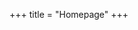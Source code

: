+++
title = "Homepage"
+++

<!--
---

## Education 

* **BA in Economics, 2023** \
Sao Paulo School of Economics -- Fundacao Getulio Vargas
* **Bachelor of Law, 2023** \
Law School, University of Sao Paulo

---

## Experience 


**Department of Economics, Harvard University** \
Research Assistant, Prof. Matthew Rabin, 2022


**Sao Paulo School of Economics -- FGV** \
Teaching Assistant

Behavioral Economics (undergraduate), Spring 2023 \
Econometrics 1 (undergraduate), Fall 2023 \
Quantitative Research Methods 2 (undergraduate), Spring 2021 \
Mathematics 1 (undergraduate), Fall 2021 \
Introduction to Economics (undergraduate), Fall 2021

**Law School, University of Sao Paulo** \
Teaching Assistant 

Contract Law, Spring 2020 \
Roman Law, 2019



-->

